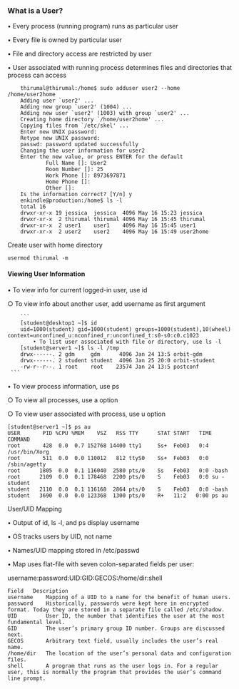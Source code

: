 ### What is a User?

• Every process (running program) runs as particular user

• Every file is owned by particular user

• File and directory access are restricted by user

• User associated with running process determines files and directories that process can access

```
    thirumal@thirumal:/home$ sudo adduser user2 --home  /home/user2home
    Adding user `user2' ...
    Adding new group `user2' (1004) ...
    Adding new user `user2' (1003) with group `user2' ...
    Creating home directory `/home/user2home' ...
    Copying files from `/etc/skel' ...
    Enter new UNIX password:
    Retype new UNIX password:
    passwd: password updated successfully
    Changing the user information for user2
    Enter the new value, or press ENTER for the default
            Full Name []: User2
            Room Number []: 25
            Work Phone []: 8973697871
            Home Phone []:
            Other []:
    Is the information correct? [Y/n] y
    enkindle@production:/home$ ls -l
    total 16
    drwxr-xr-x 19 jessica  jessica  4096 May 16 15:23 jessica
    drwxr-xr-x  2 thirumal thirumal 4096 May 16 15:45 thirumal
    drwxr-xr-x  2 user1    user1    4096 May 16 15:45 user1
    drwxr-xr-x  2 user2    user2    4096 May 16 15:49 user2home
  ```
Create user with home directory

	usermod thirumal -m

#### Viewing User Information
• To view info for current logged-in user, use id

   ○ To view info about another user, add username as first argument


        ```
        [student@desktop1 ~]$ id
        uid=1000(student) gid=1000(student) groups=1000(student),10(wheel) context=unconfined_u:nconfined_r:unconfined_t:s0-s0:c0.c1023
            • To list user associated with file or directory, use ls -l
        [student@server1 ~]$ ls -l /tmp
        drwx------. 2 gdm     gdm      4096 Jan 24 13:5 orbit-gdm
        drwx------. 2 student student  4096 Jan 25 20:0 orbit-student
        -rw-r--r--. 1 root    root    23574 Jan 24 13:5 postconf
	 ```

• To view process information, use ps

   ○ To view all processes, use a option

   ○ To view user associated with process, use u option

    [student@server1 ~]$ ps au
    USER       PID %CPU %MEM    VSZ   RSS TTY      STAT START   TIME COMMAND
    root       428  0.0  0.7 152768 14400 tty1     Ss+  Feb03   0:4 /usr/bin/Xorg
    root       511  0.0  0.0 110012   812 ttyS0    Ss+  Feb03   0:0 /sbin/agetty
    root      1805  0.0  0.1 116040  2580 pts/0    Ss   Feb03   0:0 -bash
    root      2109  0.0  0.1 178468  2200 pts/0    S    Feb03   0:0 su - student
    student   2110  0.0  0.1 116168  2864 pts/0    S    Feb03   0:0 -bash
    student   3690  0.0  0.0 123368  1300 pts/0    R+   11:2   0:00 ps au

User/UID Mapping

• Output of id, ls -l, and ps display username

• OS tracks users by UID, not name

• Names/UID mapping stored in /etc/passwd

• Map uses flat-file with seven colon-separated fields per user:

username:password:UID:GID:GECOS:/home/dir:shell

    Field	Description
    username	Mapping of a UID to a name for the benefit of human users.
    password	Historically, passwords were kept here in encrypted format. Today they are stored in a separate file called /etc/shadow.
    UID	        User ID, the number that identifies the user at the most fundamental level.
    GID	        The user’s primary group ID number. Groups are discussed next.
    GECOS	    Arbitrary text field, usually includes the user’s real name.
    /home/dir	The location of the user’s personal data and configuration files.
    shell	    A program that runs as the user logs in. For a regular user, this is normally the program that provides the user’s command line prompt.
